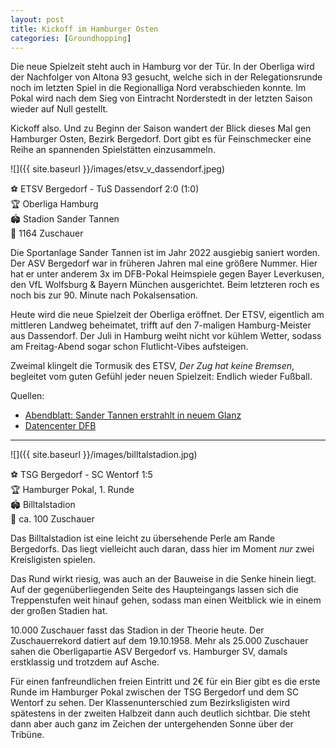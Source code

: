 ```yaml
---
layout: post
title: Kickoff im Hamburger Osten
categories: [Groundhopping]
---
```


Die neue Spielzeit steht auch in Hamburg vor der Tür. In der Oberliga wird der Nachfolger von Altona 93 gesucht, welche sich in der Relegationsrunde noch im letzten Spiel in die Regionalliga Nord verabschieden konnte. Im Pokal wird nach dem Sieg von Eintracht Norderstedt in der letzten Saison wieder auf Null gestellt. 

Kickoff also. Und zu Beginn der Saison wandert der Blick dieses Mal gen Hamburger Osten, Bezirk Bergedorf. Dort gibt es für Feinschmecker eine Reihe an spannenden Spielstätten einzusammeln.  

![]({{ site.baseurl }}/images/etsv_v_dassendorf.jpeg)

⚽️ ETSV Bergedorf - TuS Dassendorf 2:0 (1:0)  
🏆 Oberliga Hamburg   
🏟 Stadion Sander Tannen   
🥁 1164 Zuschauer  

Die Sportanlage Sander Tannen ist im Jahr 2022 ausgiebig saniert worden. Der ASV Bergedorf war in früheren Jahren mal eine größere Nummer. Hier hat er unter anderem 3x im DFB-Pokal Heimspiele gegen Bayer Leverkusen, den VfL Wolfsburg & Bayern München ausgerichtet. Beim letzteren roch es noch bis zur 90. Minute nach Pokalsensation.

Heute wird die neue Spielzeit der Oberliga eröffnet. Der ETSV, eigentlich am mittleren Landweg beheimatet, trifft auf den 7-maligen Hamburg-Meister aus Dassendorf.
Der Juli in Hamburg weiht nicht vor kühlem Wetter, sodass am Freitag-Abend sogar schon Flutlicht-Vibes aufsteigen.  

Zweimal klingelt die Tormusik des ETSV, *Der Zug hat keine Bremsen*, begleitet vom guten Gefühl jeder neuen Spielzeit: Endlich wieder Fußball.  
  
Quellen:
* [Abendblatt: Sander Tannen erstrahlt in neuem Glanz](https://www.abendblatt.de/hamburg/bergedorf/article402421734/stadion-sander-tannen-erstrahlt-in-neuem-glanz.html)
* [Datencenter DFB](https://datencenter.dfb.de/datencenter/dfb-pokal/1982-1983/1/fc-bergedorf-85-bayern-muenchen-561220)

---

![]({{ site.baseurl }}/images/billtalstadion.jpg)

⚽️ TSG Bergedorf - SC Wentorf 1:5  
🏆 Hamburger Pokal, 1. Runde  
🏟 Billtalstadion  
🥁 ca. 100 Zuschauer  


Das Billtalstadion ist eine leicht zu übersehende Perle am Rande Bergedorfs. Das liegt vielleicht auch daran, dass hier im Moment *nur* zwei Kreisligisten spielen.

Das Rund wirkt riesig, was auch an der Bauweise in die Senke hinein liegt. Auf der gegenüberliegenden Seite des Haupteingangs lassen sich die Treppenstufen weit hinauf gehen, sodass man einen Weitblick wie in einem der großen Stadien hat. 
  
10.000 Zuschauer fasst das Stadion in der Theorie heute. Der Zuschauerrekord datiert auf dem 19.10.1958. Mehr als 25.000 Zuschauer sahen die Oberligapartie ASV Bergedorf vs. Hamburger SV, damals erstklassig und trotzdem auf Asche.
  
Für einen fanfreundlichen freien Eintritt und 2€ für ein Bier gibt es die erste Runde im Hamburger Pokal zwischen der TSG Bergedorf und dem SC Wentorf zu sehen. 
Der Klassenunterschied zum Bezirksligisten wird spätestens in der zweiten Halbzeit dann auch deutlich sichtbar. 
Die steht dann aber auch ganz im Zeichen der untergehenden Sonne über der Tribüne.  
